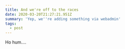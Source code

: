 ```yaml
---
title: And we're off to the races
date: 2020-03-20T21:27:21.951Z
summary: 'Yep, we''re adding something via webadmin'
tags:
  - post
---
```

Ho hum....